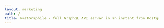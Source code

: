 ```yaml
---
layout: marketing
path: /
title: PostGraphile - full GraphQL API server in an instant from PostgreSQL database
---
```

